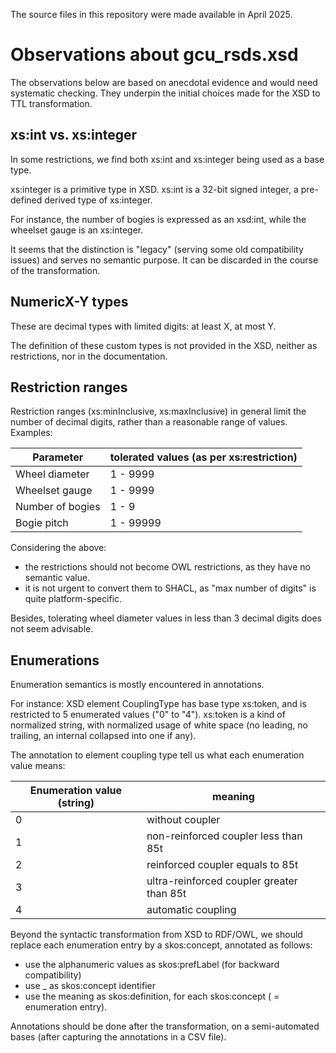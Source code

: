 The source files in this repository were made available in April 2025.

# Observations about gcu_rsds.xsd

The observations below are based on anecdotal evidence and would need systematic checking. They underpin the initial
choices made for the XSD to TTL transformation.

## xs:int vs. xs:integer

In some restrictions, we find both xs:int and xs:integer being used as a base type.

xs:integer is a primitive type in XSD. xs:int is a 32-bit signed integer, a pre-defined derived type of xs:integer.

For instance, the number of bogies is expressed as an xsd:int, while the wheelset gauge is an xs:integer.

It seems that the distinction is "legacy" (serving some old compatibility issues) and serves no semantic purpose. It can
be discarded in the course of the transformation.

## NumericX-Y types

These are decimal types with limited digits: at least X, at most Y.

The definition of these custom types is not provided in the XSD, neither as restrictions, nor in the documentation.

## Restriction ranges

Restriction ranges (xs:minInclusive, xs:maxInclusive) in general limit the number of decimal digits, rather than a
reasonable range of values. Examples:

| Parameter        | tolerated values (as per xs:restriction) |
|------------------|------------------------------------------|
| Wheel diameter   | 1 - 9999                                 |
| Wheelset gauge   | 1 - 9999                                 |
| Number of bogies | 1 - 9                                    |
| Bogie pitch      | 1 - 99999                                |

Considering the above:

* the restrictions should not become OWL restrictions, as they have no semantic value.
* it is not urgent to convert them to SHACL, as "max number of digits" is quite platform-specific.

Besides, tolerating wheel diameter values in less than 3 decimal digits does not seem advisable.

## Enumerations

Enumeration semantics is mostly encountered in annotations.

For instance: XSD element CouplingType has base type xs:token, and is restricted to 5 enumerated values ("0" to "4").
xs:token is a
kind of normalized string, with normalized usage of white space (no leading, no trailing, an internal collapsed into one
if any).

The annotation to element coupling type tell us what each enumeration value means:

| Enumeration value (string) | meaning                                   |
|----------------------------|-------------------------------------------|
| 0                          | without coupler                           |
| 1                          | non-reinforced coupler less than 85t      |
| 2                          | reinforced coupler equals to 85t          |
| 3                          | ultra-reinforced coupler greater than 85t |
| 4                          | automatic	coupling                        |

Beyond the syntactic transformation from XSD to RDF/OWL, we should replace each enumeration entry by a skos:concept,
annotated as follows:

* use the alphanumeric values as skos:prefLabel (for backward compatibility)
* use <coupling type concept scheme identifier>_<enum value> as skos:concept identifier
* use the meaning as skos:definition, for each skos:concept ( = enumeration entry).

Annotations should be done after the transformation, on a semi-automated bases (after capturing the annotations in a CSV
file).